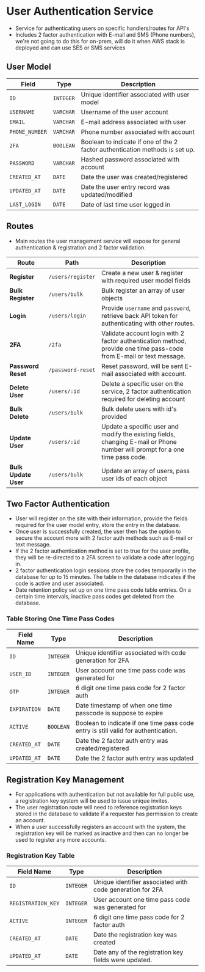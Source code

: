 # User Authentication Service

* Service for authenticating users on specific handlers/routes for API's
* Includes 2 factor authentication with E-mail and SMS (Phone numbers), we're not going to do this for on-prem, will do it when AWS stack is deployed and can use SES or SMS services

## User Model
| Field          | Type      | Description                                                                  |
| -------------- | --------- | ---------------------------------------------------------------------------- |
| `ID`           | `INTEGER` | Unique identifier associated with user model                                 |
| `USERNAME`     | `VARCHAR` | Username of the user account                                                 |
| `EMAIL`        | `VARCHAR` | E-mail address associated with user                                          |
| `PHONE_NUMBER` | `VARCHAR` | Phone number associated with account                                         |
| `2FA`          | `BOOLEAN` | Boolean to indicate if one of the 2 factor authentication methods is set up. |
| `PASSWORD`     | `VARCHAR` | Hashed password associated with account                                      |
| `CREATED_AT`   | `DATE`    | Date the user was created/registered                                         |
| `UPDATED_AT`   | `DATE`    | Date the user entry record was updated/modified                              |
| `LAST_LOGIN`   | `DATE`    | Date of last time user logged in                                             |

## Routes

* Main routes the user management service will expose for general authentication & registration and 2 factor validation.

| Route                | Path              | Description                                                                                                                  |
| -------------------- | ----------------- | ---------------------------------------------------------------------------------------------------------------------------- |
| **Register**         | `/users/register` | Create a new user & register with required user model fields                                                                 |
| **Bulk Register**    | `/users/bulk`     | Bulk register an array of user objects                                                                                       |
| **Login**            | `/users/login`    | Provide `username` and `password`, retrieve back API token for authenticating with other routes.                             |
| **2FA**              | `/2fa`            | Validate account login with 2 factor authentication method, provide one time pass-code  from E-mail or text message.         |
| **Password Reset**   | `/password-reset` | Reset password, will be sent E-mail associated with account.                                                                 |
| **Delete User**      | `/users/:id`      | Delete a specific user on the service, 2 factor authentication required for deleting account                                 |
| **Bulk Delete**      | `/users/bulk`     | Bulk delete users with id's provided                                                                                         |
| **Update User**      | `/users/:id`      | Update a specific user and modify the existing fields, changing E-mail or Phone number will prompt for a one time pass code. |
| **Bulk Update User** | `/users/bulk`     | Update an array of users, pass user ids of each object                                                                       |

## Two Factor Authentication 

* User will register on the site with their information, provide the fields required for the user model entry, store the entry in the database.
* Once user is successfully created, the user then has the option to secure the account more with 2 factor auth methods such as E-mail or text message. 
* If the 2 factor authentication method is set to true for the user profile, they will be re-directed to a 2FA screen to validate a code after logging in. 
* 2 factor authentication login sessions store the codes temporarily in the database for up to 15 minutes.  The table in the database indicates if the code is active and  user associated. 
* Date retention policy set up on one time pass code table entries. On a certain time intervals, inactive pass codes get deleted from the database. 

### Table Storing One Time Pass Codes

| Field Name   | Type      | Description                                                                        |
| ------------ | --------- | ---------------------------------------------------------------------------------- |
| `ID`         | `INTEGER` | Unique identifier associated with code generation for 2FA                          |
| `USER_ID`    | `INTEGER` | User account one time pass code was generated for                                  |
| `OTP`        | `INTEGER` | 6 digit one time pass code for 2 factor auth                                       |
| `EXPIRATION` | `DATE`    | Date timestamp of when one time passcode is suppose to expire                      |
| `ACTIVE`     | `BOOLEAN` | Boolean to indicate if one time pass code entry is still valid for authentication. |
| `CREATED_AT` | `DATE`    | Date the 2 factor auth entry was created/registered                                |
| `UPDATED_AT` | `DATE`    | Date the 2 factor auth entry was updated                                           |

##  Registration Key Management

* For applications with authentication but not available for full public use, a registration key system will be used to issue unique invites. 
* The user registration route will need to reference registration keys stored in the database to validate if a requester has permission to create an account.
* When a user successfully registers an account with the system, the registration key will be marked as inactive and then can no longer be used to register any more accounts.

### Registration Key Table
| Field Name         | Type      | Description                                               |
| ------------------ | --------- | --------------------------------------------------------- |
| `ID`               | `INTEGER` | Unique identifier associated with code generation for 2FA |
| `REGISTRATION_KEY` | `INTEGER` | User account one time pass code was generated for         |
| `ACTIVE`           | `INTEGER` | 6 digit one time pass code for 2 factor auth              |
| `CREATED_AT`       | `DATE`    | Date the registration key was created                     |
| `UPDATED_AT`       | `DATE`    | Date any of the registration key fields were updated.     |
